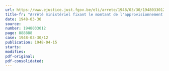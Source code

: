 ```yaml
---
url: https://www.ejustice.just.fgov.be/eli/arrete/1948/03/30/1948033012/justel
title-fr: "Arrêté ministériel fixant le montant de l'approvisionnement en combustible alloue aux ménages pour la période allant du 1er avril 1948 au 31 mars 1949 (abrogé par AM 28-12-1948, art. 1)"
date: 1948-03-30
source:
number: 1948033012
page: 888888
case: 1948-03-30/12
publication: 1948-04-15
starts:
modifies:
pdf-original:
pdf-consolidated:
---
```



